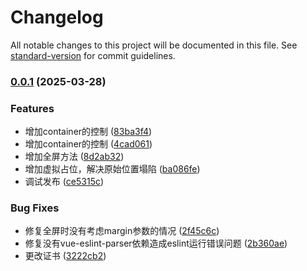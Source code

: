 # Changelog

All notable changes to this project will be documented in this file. See [standard-version](https://github.com/conventional-changelog/standard-version) for commit guidelines.

### [0.0.1](https://github.com/cdxxiaomao/fullscreen-element/compare/v1.0.0...v0.0.1) (2025-03-28)


### Features

* 增加container的控制 ([83ba3f4](https://github.com/cdxxiaomao/fullscreen-element/commit/83ba3f45ff42bfc0e78eb9558490826e3251ec72))
* 增加container的控制 ([4cad061](https://github.com/cdxxiaomao/fullscreen-element/commit/4cad0615a4d59a74bfa45427dc1e1f6f1bf05c61))
* 增加全屏方法 ([8d2ab32](https://github.com/cdxxiaomao/fullscreen-element/commit/8d2ab32f0346271c2a3bbcd7bec4c5c25a3cbf60))
* 增加虚拟占位，解决原始位置塌陷 ([ba086fe](https://github.com/cdxxiaomao/fullscreen-element/commit/ba086fe2c94082b63c3ca801b08ecfcf06dc2fda))
* 调试发布 ([ce5315c](https://github.com/cdxxiaomao/fullscreen-element/commit/ce5315c52468421fc6639044aacdb477c71bea4f))


### Bug Fixes

* 修复全屏时没有考虑margin参数的情况 ([2f45c6c](https://github.com/cdxxiaomao/fullscreen-element/commit/2f45c6cc19be63430b3af5a5c41171a8d6784862))
* 修复没有vue-eslint-parser依赖造成eslint运行错误问题 ([2b360ae](https://github.com/cdxxiaomao/fullscreen-element/commit/2b360aebb991d7504947110692659aa2e1c5228a))
* 更改证书 ([3222cb2](https://github.com/cdxxiaomao/fullscreen-element/commit/3222cb2789868d24405d3c1323ee942783ed83b6))
